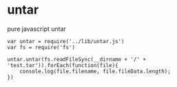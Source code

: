 # untar

pure javascript untar


	var untar = require('../lib/untar.js')
	var fs = require('fs')

	untar.untar(fs.readFileSync(__dirname + '/' + 'test.tar')).forEach(function(file){
	    console.log(file.filename, file.fileData.length);
	})
